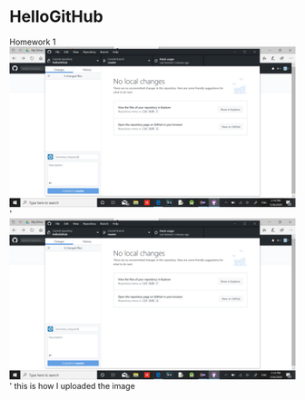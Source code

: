 # HelloGitHub
Homework 1
![](Images/Screenshot41.png)
'![](Images/Screenshot41.png)' this is how I uploaded the image
